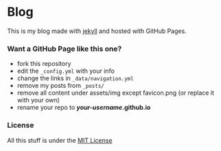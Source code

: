 # Blog
This is my blog made with [jekyll](http://jekyllrb.com) and hosted with GitHub Pages. 


### Want a GitHub Page like this one?

* fork this repository
* edit the `_config.yml` with your info
* change the links in `_data/navigation.yml`
* remove my posts from `_posts/`
* remove all content under assets/img except favicon.png (or replace it with your own)
* rename your repo to ***your-username*.github.io**

### License
All this stuff is under the [MIT License](https://raw.githubusercontent.com/getmicah/getmicah.github.io/master/LICENSE)
